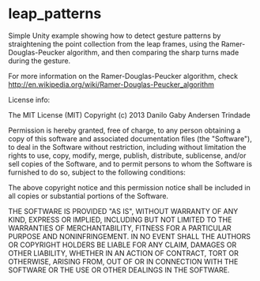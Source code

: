 leap_patterns
=============

Simple Unity example showing how to detect gesture patterns by straightening the point collection from the leap frames, using the Ramer-Douglas-Peucker algorithm, and then comparing the sharp turns made during the gesture.

For more information on the Ramer-Douglas-Peucker algorithm, check http://en.wikipedia.org/wiki/Ramer-Douglas-Peucker_algorithm


License info:

The MIT License (MIT)
Copyright (c) 2013 Danilo Gaby Andersen Trindade

Permission is hereby granted, free of charge, to any person obtaining a copy of this software and associated documentation files (the "Software"), to deal in the Software without restriction, including without limitation the rights to use, copy, modify, merge, publish, distribute, sublicense, and/or sell copies of the Software, and to permit persons to whom the Software is furnished to do so, subject to the following conditions:

The above copyright notice and this permission notice shall be included in all copies or substantial portions of the Software.

THE SOFTWARE IS PROVIDED "AS IS", WITHOUT WARRANTY OF ANY KIND, EXPRESS OR IMPLIED, INCLUDING BUT NOT LIMITED TO THE WARRANTIES OF MERCHANTABILITY, FITNESS FOR A PARTICULAR PURPOSE AND NONINFRINGEMENT. IN NO EVENT SHALL THE AUTHORS OR COPYRIGHT HOLDERS BE LIABLE FOR ANY CLAIM, DAMAGES OR OTHER LIABILITY, WHETHER IN AN ACTION OF CONTRACT, TORT OR OTHERWISE, ARISING FROM, OUT OF OR IN CONNECTION WITH THE SOFTWARE OR THE USE OR OTHER DEALINGS IN THE SOFTWARE.